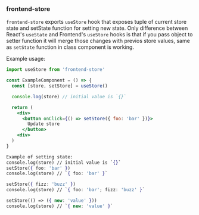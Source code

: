 ### frontend-store

`frontend-store` exports `useStore` hook that exposes tuple of current store state and setState function for setting new state. Only difference between React's `useState` and Frontend's `useStore` hooks is that if you pass object to setter function it will merge those changes with previos store values, same as `setState` function in class component is working.

Example usage:

```jsx
import useStore from 'frontend-store'

const ExampleComponent = () => {
  const [store, setStore] = useStore()

  console.log(store) // initial value is `{}`

  return (
    <div>
      <button onClick={() => setStore({ foo: 'bar' })}>
        Update store
      </button>
    <div>
  )
}

Example of setting state:
console.log(store) // initial value is `{}`
setStore({ foo: 'bar' })
console.log(store) // `{ foo: 'bar' }`

setStore({ fizz: 'buzz' })
console.log(store) // `{ foo: 'bar'; fizz: 'buzz' }`

setStore(() => ({ new: 'value' }))
console.log(store) // `{ new: 'value' }`
```
